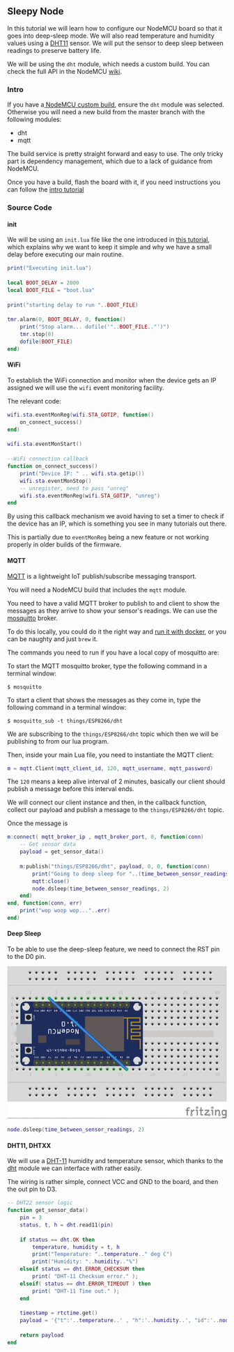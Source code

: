 ## Sleepy Node

In this tutorial we will learn how to configure our NodeMCU board so that it goes into deep-sleep mode. We will also read temperature and humidity values using a [DHT11][dht11] sensor. We will put the sensor to deep sleep between readings to preserve battery life.

We will be using the `dht` module, which needs a custom build. You can check the full API in the NodeMCU [wiki][dht-module].


### Intro

If you have a[ NodeMCU custom build][custom-build], ensure the `dht` module was selected. Otherwise you will need a new build from the master branch with the following modules:

- dht
- mqtt

The build service is pretty straight forward and easy to use. The only tricky part is dependency management, which due to a lack of guidance from NodeMCU.

Once you have a build, flash the board with it, if you need instructions you can follow the [intro tutorial][intro-tutorial]


### Source Code

#### init

We will be using an `init.lua` file like the one introduced in [this tutorial][tutorial-init], which explains why we want to keep it simple and why we have a small delay before executing our main routine.

```lua
print("Executing init.lua")

local BOOT_DELAY = 2000
local BOOT_FILE = "boot.lua"

print("starting delay to run "..BOOT_FILE)

tmr.alarm(0, BOOT_DELAY, 0, function()
    print("Stop alarm... dofile('"..BOOT_FILE.."')")
    tmr.stop(0)
    dofile(BOOT_FILE)
end)
```

#### WiFi
To establish the WiFi connection and monitor when the device gets an IP assigned we will use the `wifi` event monitoring facility.

The relevant code:

```lua
wifi.sta.eventMonReg(wifi.STA_GOTIP, function()
    on_connect_success()
end)

wifi.sta.eventMonStart()

--WiFi connection callback
function on_connect_success()
    print("Device IP: " .. wifi.sta.getip())
    wifi.sta.eventMonStop()
    -- unregister, need to pass "unreg"
    wifi.sta.eventMonReg(wifi.STA_GOTIP, "unreg")
end
```

By using this callback mechanism we avoid having to set a timer to check if the device has an IP, which is something you see in many tutorials out there.

This is partially due to `eventMonReg` being a new feature or not working properly in older builds of the firmware.

#### MQTT
[MQTT][mqtt-org] is a lightweight IoT publish/subscribe messaging transport.

You will need a NodeMCU build that includes the `mqtt` module.

You need to have a valid MQTT broker to publish to and client to show the messages as they arrive to show your sensor's readings. We can use the [mosquitto][mosquitto] broker.

To do this locally, you could do it the right way and [run it with docker][docker-mosquitto], or you can be naughty and just `brew` it.

The commands you need to run if you have a local copy of mosquitto are:

To start the MQTT mosquitto broker, type the following command in a terminal window:

```
$ mosquitto
```

To start a client that shows the messages as they come in, type the following command in a terminal window:

```
$ mosquitto_sub -t things/ESP8266/dht
```
We are subscribing to the `things/ESP8266/dht` topic which then we will be publishing to from our lua program.

Then, inside your main Lua file, you need to instantiate the MQTT client:

```lua
m = mqtt.Client(mqtt_client_id, 120, mqtt_username, mqtt_password)
```

The `120` means a keep alive interval of 2 minutes, basically our client should publish a message before this interval ends.

We will connect our client instance and then, in the callback function, collect our payload and publish a message to the `things/ESP8266/dht` topic.

Once the message is

```lua
m:connect( mqtt_broker_ip , mqtt_broker_port, 0, function(conn)
    -- Get sensor data
    payload = get_sensor_data()

    m:publish("things/ESP8266/dht", payload, 0, 0, function(conn)
        print("Going to deep sleep for "..(time_between_sensor_readings/1000).." seconds")
        mqtt:close()
        node.dsleep(time_between_sensor_readings, 2)
    end)
end, function(conn, err)
    print("wop woop wop..."..err)
end)
```

#### Deep Sleep

To be able to use the deep-sleep feature, we need to connect the RST pin to the D0 pin.

![deep-sleep](https://raw.githubusercontent.com/goliatone/wee-things-workshop/master/images/nodemcu-deepsleep-001.png)

```lua
node.dsleep(time_between_sensor_readings, 2)
```

#### DHT11, DHTXX

We will use a [DHT-11][dht-11] humidity and temperature sensor, which thanks to the [dht][nodemcu-dht] module we can interface with rather easily.

The wiring is rather simple, connect VCC and GND to the board, and then the out pin to D3.

```lua
-- DHT22 sensor logic
function get_sensor_data()
    pin = 3
    status, t, h = dht.read11(pin)

    if status == dht.OK then
        temperature, humidity = t, h
        print("Temperature: "..temperature.." deg C")
        print("Humidity: "..humidity.."%")
    elseif status == dht.ERROR_CHECKSUM then
        print( "DHT-11 Checksum error." );
    elseif( status == dht.ERROR_TIMEOUT ) then
        print( "DHT-11 Time out." );
    end

    timestamp = rtctime.get()
    payload = '{"t":'..temperature..' , "h":'..humidity..', "id":'..node.chipid()..', "tp":'..timestamp..'}'

    return payload
end
```





[nodemcu-dht]:http://nodemcu.readthedocs.org/en/dev/en/modules/dht/
[dht-11]:http://www.amazon.com/Temperature-Relative-Humidity-Compatible-Arduino/dp/B00TM87YRS
[tutorial-init]:https://github.com/goliatone/wee-things-workshop/tree/master/tutorials/5-init-file
[dht11]:http://www.amazon.com/Qunqi-Temperature-Humidity-Arduino-Raspberry/dp/B014PCKTF4
[dht-module]:http://nodemcu.readthedocs.org/en/dev/en/modules/dht
[custom-build]:http://nodemcu-build.com/
[intro-tutorial]:https://github.com/goliatone/wee-things-workshop#flashing-the-nodemcu
[mqtt-org]: http://mqtt.org
[mosquitto]:http://mosquitto.org/
[docker-mosquitto]:https://hub.docker.com/r/toke/mosquitto/
[nodemcu-mqtt]:http://nodemcu.readthedocs.org/en/dev/en/modules/mqtt/
